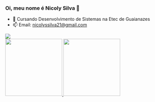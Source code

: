 ### Oi, meu nome é Nicoly Silva 👋


- 🔭 Cursando Desenvolvimento de Sistemas na Etec de Guaianazes
- 📫 Email: nicolyssilva21@gmail.com

<div>
  <a href="https://instagram.com/niczonha" target="_blank"><img src="https://img.shields.io/badge/-Instagram-%23E4405F?style=for-the-badge&logo=instagram&logoColor=white" target="_blank"></a>
  </div>
  
  <div>
<a href="https://github.com/niczonha">
<img height="180em" src="https://github-readme-stats.vercel.app/api/top-langs/?username=seu-usuário-aqui&layout=compact&langs_count=7&theme=dracula"/>
<img height="180em" src="https://github-readme-stats.vercel.app/api?username=seu-usuário-aqui&show_icons=true&theme=dracula&include_all_commits=true&count_private=true"/>
</div>
